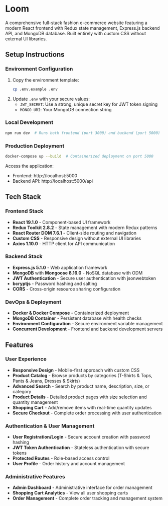 # Loom

A comprehensive full-stack fashion e-commerce website featuring a modern React frontend with Redux state management, Express.js backend API, and MongoDB database. Built entirely with custom CSS without external UI libraries.

## Setup Instructions

### Environment Configuration
1. Copy the environment template:
   ```bash
   cp .env.example .env
   ```
2. Update `.env` with your secure values:
   - `JWT_SECRET`: Use a strong, unique secret key for JWT token signing
   - `MONGO_URI`: Your MongoDB connection string

### Local Development
```bash
npm run dev  # Runs both frontend (port 3000) and backend (port 5000)
```

### Production Deployment
```bash
docker-compose up --build  # Containerized deployment on port 5000
```
Access the application:
- Frontend: http://localhost:5000
- Backend API: http://localhost:5000/api

## Tech Stack

### Frontend Stack
- **React 19.1.0** - Component-based UI framework
- **Redux Toolkit 2.8.2** - State management with modern Redux patterns
- **React Router DOM 7.6.1** - Client-side routing and navigation
- **Custom CSS** - Responsive design without external UI libraries
- **Axios 1.10.0** - HTTP client for API communication

### Backend Stack
- **Express.js 5.1.0** - Web application framework
- **MongoDB** with **Mongoose 8.16.0** - NoSQL database with ODM
- **JWT Authentication** - Secure user authentication with jsonwebtoken
- **bcryptjs** - Password hashing and salting
- **CORS** - Cross-origin resource sharing configuration

### DevOps & Deployment
- **Docker & Docker Compose** - Containerized deployment
- **MongoDB Container** - Persistent database with health checks
- **Environment Configuration** - Secure environment variable management
- **Concurrent Development** - Frontend and backend development servers

## Features

### User Experience
- **Responsive Design** - Mobile-first approach with custom CSS
- **Product Catalog** - Browse products by categories (T-Shirts & Tops, Pants & Jeans, Dresses & Skirts)
- **Advanced Search** - Search by product name, description, size, or category
- **Product Details** - Detailed product pages with size selection and quantity management
- **Shopping Cart** - Add/remove items with real-time quantity updates
- **Secure Checkout** - Complete order processing with user authentication

### Authentication & User Management
- **User Registration/Login** - Secure account creation with password hashing
- **JWT Token Authentication** - Stateless authentication with secure tokens
- **Protected Routes** - Role-based access control
- **User Profile** - Order history and account management

### Administrative Features
- **Admin Dashboard** - Administrative interface for order management
- **Shopping Cart Analytics** - View all user shopping carts
- **Order Management** - Complete order tracking and management system